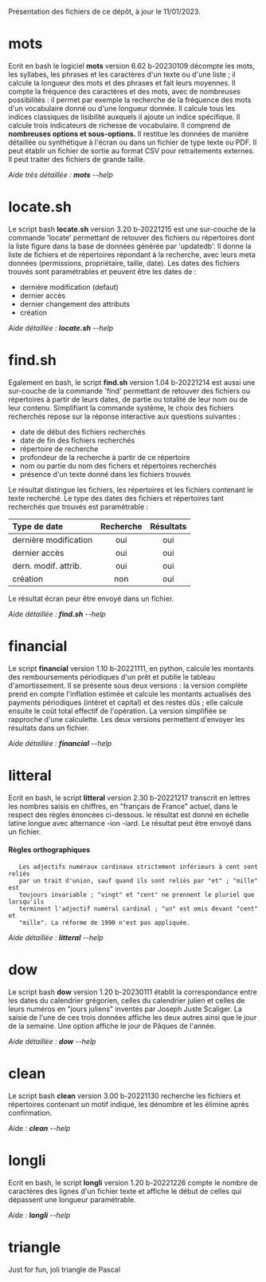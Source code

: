 Présentation des fichiers de ce dépôt, à jour le 11/01/2023.
 
# mots #
Ecrit en bash le logiciel **mots** version 6.62 b-20230109 décompte les mots, les syllabes, les phrases et les caractères d'un texte ou d'une liste ; il calcule la longueur des mots et des phrases et fait leurs moyennes. Il compte la fréquence des caractères et des mots, avec de nombreuses possibilités : il permet par exemple la recherche de la fréquence des mots d'un vocabulaire donné ou d'une longueur donnée. Il calcule tous les indices classiques de lisibilité auxquels il ajoute un indice spécifique. Il calcule trois indicateurs de richesse de vocabulaire. Il comprend de **nombreuses options et sous-options.** Il restitue les données de manière détaillée ou synthétique à l'écran ou dans un fichier de type texte ou PDF. Il peut établir un fichier de sortie au format CSV pour retraitements externes. Il peut traiter des fichiers de grande taille.


*Aide très détaillée : **mots** --help*

# locate.sh #
Le script bash **locate.sh** version 3.20 b-20221215 est une sur-couche de la commande 'locate'  permettant de retouver des fichiers ou répertoires dont la liste figure dans la base de données générée par 'updatedb'. Il donne la liste de fichiers et de répertoires répondant à la recherche, avec leurs meta données (permissions, propriétaire, taille, date). Les dates des fichiers trouvés sont paramétrables et peuvent être les dates de :

* dernière modification (defaut)
* dernier accès
* dernier changement des attributs
* création

*Aide détaillée : **locate.sh** --help*

# find.sh # 
Egalement en bash, le script **find.sh** version 1.04 b-20221214 est aussi une sur-couche de la commande 'find' permettant de retouver des fichiers ou répertoires à partir de leurs dates, de partie ou totalité de leur nom ou de leur contenu. Simplifiant la commande système, le choix des fichiers recherchés repose sur la réponse interactive aux questions suivantes :

* date de début des fichiers recherchés
* date de fin des fichiers recherchés
* répertoire de recherche
* profondeur de la recherche à partir de ce répertoire
* nom ou partie du nom des fichers et répertoires recherchés
* présence d'un texte donné dans les fichiers trouvés

Le résultat distingue les fichiers, les répertoires et les fichiers contenant le texte recherché. 
Le type des dates des fichiers et répertoires tant recherchés que trouvés est paramétrable : 
 
| Type de date           |  Recherche  |  Résultats  | 
| :--------------------- | :---------: | :---------: |
| dernière modification  | oui         | oui         |
| dernier accès          | oui         | oui         |
| dern. modif. attrib.   | oui         | oui         |
| création               | non         | oui         |

Le résultat écran peur être envoyé dans un fichier.

*Aide détaillée : **find.sh** --help*

# financial #
Le script **financial** version 1.10 b-20221111, en python, calcule les montants des remboursements périodiques d'un prêt et publie le tableau d'amortissement. Il se présente sous deux versions : la version complète prend en compte l'inflation estimée et calcule les montants actualisés des payments périodiques (intéret et capital) et des restes dûs ; elle calcule ensuite le coût total effectif de l'opération. La  version simplifiée se rapproche d'une calculette. Les deux versions permettent d'envoyer les résultats dans un fichier. 

*Aide détaillée : **financial** --help*

# litteral #

Ecrit en bash, le script **litteral** version 2.30 b-20221217 transcrit en lettres les nombres saisis en chiffres, en "français de France" actuel, dans le respect des règles énoncées ci-dessous. le résultat est donné en échelle latine longue avec alternance -ion -iard. Le résultat peut être envoyé dans un fichier.

#### Règles orthographiques ####

       Les adjectifs numéraux cardinaux strictement inférieurs à cent sont reliés
       par un trait d'union, sauf quand ils sont reliés par "et" ; "mille" est
       toujours invariable ; "vingt" et "cent" ne prennent le pluriel que lorsqu'ils
       terminent l'adjectif numéral cardinal ; "un" est omis devant "cent" et
       "mille". La réforme de 1990 n'est pas appliquée.

*Aide détaillée : **litteral** --help*

# dow #

Le script bash **dow** version 1.20 b-20230111 établit la correspondance entre les dates du calendrier grégorien, celles du calendrier julien et celles de leurs numéros en "jours juliens" inventés par Joseph Juste Scaliger. La saisie de l'une de ces trois données affiche les deux autres ainsi que le jour de la semaine. Une option affiche le jour de Pâques de l'année.

*Aide détaillée : **dow** --help*

# clean #

Le script bash **clean** version 3.00 b-20221130 recherche les fichiers et répertoires contenant un  motif indiqué, les dénombre et les élimine après confirmation.

*Aide : **clean** --help*

# longli #

Ecrit en bash, le script **longli** version 1.20 b-20221226 compte le nombre de caractères des lignes d'un fichier texte et affiche le début de celles qui dépassent une longueur paramétrable.

*Aide : **longli** --help*

# triangle #

Just for fun, joli triangle de Pascal



